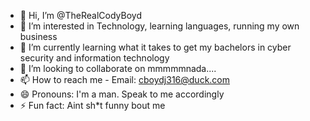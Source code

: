 - 👋 Hi, I’m @TheRealCodyBoyd
- 👀 I’m interested in Technology, learning languages, running my own business
- 🌱 I’m currently learning what it takes to get my bachelors in cyber security and information technology
- 💞️ I’m looking to collaborate on mmmmmnada....
- 📫 How to reach me - Email: cboydj316@duck.com
- 😄 Pronouns: I'm a man. Speak to me accordingly
- ⚡ Fun fact: Aint sh*t funny bout me

<!---
cboydj316/cboydj316 is a ✨ special ✨ repository because its `README.md` (this file) appears on your GitHub profile.
You can click the Preview link to take a look at your changes.
--->
